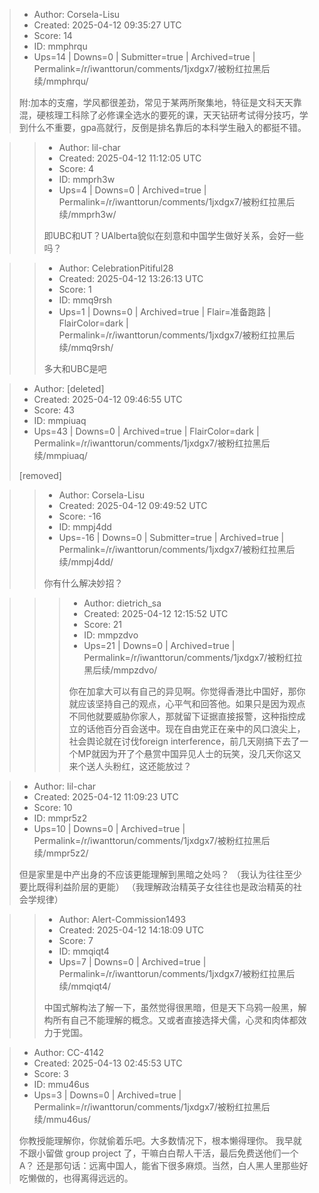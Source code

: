 > - Author: Corsela-Lisu
> - Created: 2025-04-12 09:35:27 UTC
> - Score: 14
> - ID: mmphrqu
> - Ups=14 | Downs=0 | Submitter=true | Archived=true | Permalink=/r/iwanttorun/comments/1jxdgx7/被粉红拉黑后续/mmphrqu/
>
> 附:加本的支瘤，学风都很差劲，常见于某两所聚集地，特征是文科天天靠混，硬核理工科除了必修课全选水的要死的课，天天钻研考试得分技巧，学到什么不重要，gpa高就行，反倒是排名靠后的本科学生融入的都挺不错。

>> - Author: lil-char
>> - Created: 2025-04-12 11:12:05 UTC
>> - Score: 4
>> - ID: mmprh3w
>> - Ups=4 | Downs=0 | Archived=true | Permalink=/r/iwanttorun/comments/1jxdgx7/被粉红拉黑后续/mmprh3w/
>>
>> 即UBC和UT？UAlberta貌似在刻意和中国学生做好关系，会好一些吗？

>> - Author: CelebrationPitiful28
>> - Created: 2025-04-12 13:26:13 UTC
>> - Score: 1
>> - ID: mmq9rsh
>> - Ups=1 | Downs=0 | Archived=true | Flair=准备跑路 | FlairColor=dark | Permalink=/r/iwanttorun/comments/1jxdgx7/被粉红拉黑后续/mmq9rsh/
>>
>> 多大和UBC是吧

> - Author: [deleted]
> - Created: 2025-04-12 09:46:55 UTC
> - Score: 43
> - ID: mmpiuaq
> - Ups=43 | Downs=0 | Archived=true | FlairColor=dark | Permalink=/r/iwanttorun/comments/1jxdgx7/被粉红拉黑后续/mmpiuaq/
>
> [removed]

>> - Author: Corsela-Lisu
>> - Created: 2025-04-12 09:49:52 UTC
>> - Score: -16
>> - ID: mmpj4dd
>> - Ups=-16 | Downs=0 | Submitter=true | Archived=true | Permalink=/r/iwanttorun/comments/1jxdgx7/被粉红拉黑后续/mmpj4dd/
>>
>> 你有什么解决妙招？

>>> - Author: dietrich_sa
>>> - Created: 2025-04-12 12:15:52 UTC
>>> - Score: 21
>>> - ID: mmpzdvo
>>> - Ups=21 | Downs=0 | Archived=true | Permalink=/r/iwanttorun/comments/1jxdgx7/被粉红拉黑后续/mmpzdvo/
>>>
>>> 你在加拿大可以有自己的异见啊。你觉得香港比中国好，那你就应该坚持自己的观点，心平气和回答他。如果只是因为观点不同他就要威胁你家人，那就留下证据直接报警，这种指控成立的话他百分百会送中。现在自由党正在亲中的风口浪尖上，社会舆论就在讨伐foreign interference，前几天刚搞下去了一个MP就因为开了个悬赏中国异见人士的玩笑，没几天你这又来个送人头粉红，这还能放过？

> - Author: lil-char
> - Created: 2025-04-12 11:09:23 UTC
> - Score: 10
> - ID: mmpr5z2
> - Ups=10 | Downs=0 | Archived=true | Permalink=/r/iwanttorun/comments/1jxdgx7/被粉红拉黑后续/mmpr5z2/
>
> 但是家里是中产出身的不应该更能理解到黑暗之处吗？
> （我认为往往至少要比既得利益阶层的更能）
> （我理解政治精英子女往往也是政治精英的社会学规律）

>> - Author: Alert-Commission1493
>> - Created: 2025-04-12 14:18:09 UTC
>> - Score: 7
>> - ID: mmqiqt4
>> - Ups=7 | Downs=0 | Archived=true | Permalink=/r/iwanttorun/comments/1jxdgx7/被粉红拉黑后续/mmqiqt4/
>>
>> 中国式解构法了解一下，虽然觉得很黑暗，但是天下乌鸦一般黑，解构所有自己不能理解的概念。又或者直接选择犬儒，心灵和肉体都效力于党国。

> - Author: CC-4142
> - Created: 2025-04-13 02:45:53 UTC
> - Score: 3
> - ID: mmu46us
> - Ups=3 | Downs=0 | Archived=true | Permalink=/r/iwanttorun/comments/1jxdgx7/被粉红拉黑后续/mmu46us/
>
> 你教授能理解你，你就偷着乐吧。大多数情况下，根本懒得理你。
> 我早就不跟小留做 group project 了，干嘛白白帮人干活，最后免费送他们一个 A？
> 还是那句话：远离中国人，能省下很多麻烦。当然，白人黑人里那些好吃懒做的，也得离得远远的。
